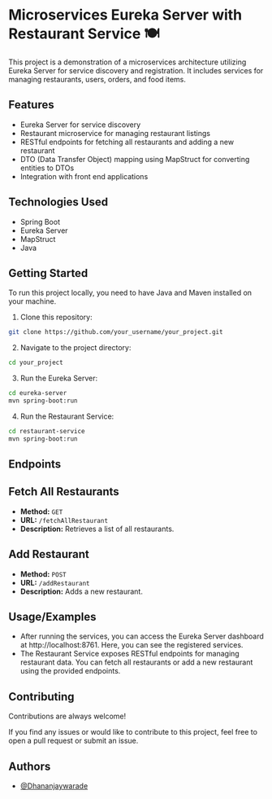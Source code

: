 # Microservices Eureka Server with Restaurant Service 🍽️

This project is a demonstration of a microservices architecture utilizing Eureka Server for service discovery and registration. It includes services for managing restaurants, users, orders, and food items.

## Features

- Eureka Server for service discovery
- Restaurant microservice for managing restaurant listings
- RESTful endpoints for fetching all restaurants and adding a new restaurant
- DTO (Data Transfer Object) mapping using MapStruct for converting entities to DTOs
- Integration with front end applications

## Technologies Used

- Spring Boot
- Eureka Server
- MapStruct
- Java

## Getting Started

To run this project locally, you need to have Java and Maven installed on your machine.

1. Clone this repository:

```bash
git clone https://github.com/your_username/your_project.git

```

2. Navigate to the project directory:

```bash
cd your_project
```
3. Run the Eureka Server:
```bash
cd eureka-server
mvn spring-boot:run
```
4. Run the Restaurant Service:
```bash
cd restaurant-service
mvn spring-boot:run
```

## Endpoints

## Fetch All Restaurants

- **Method:** `GET`
- **URL:** `/fetchAllRestaurant`
- **Description:** Retrieves a list of all restaurants.

## Add Restaurant

- **Method:** `POST`
- **URL:** `/addRestaurant`
- **Description:** Adds a new restaurant.
## Usage/Examples

- After running the services, you can access the Eureka Server dashboard at http://localhost:8761. Here, you can see the registered services.
- The Restaurant Service exposes RESTful endpoints for managing restaurant data. You can fetch all restaurants or add a new restaurant using the provided endpoints.


## Contributing

Contributions are always welcome!

If you find any issues or would like to contribute to this project, feel free to open a pull request or submit an issue.


## Authors

- [@Dhananjaywarade](https://github.com/Dhananjaywarade)


